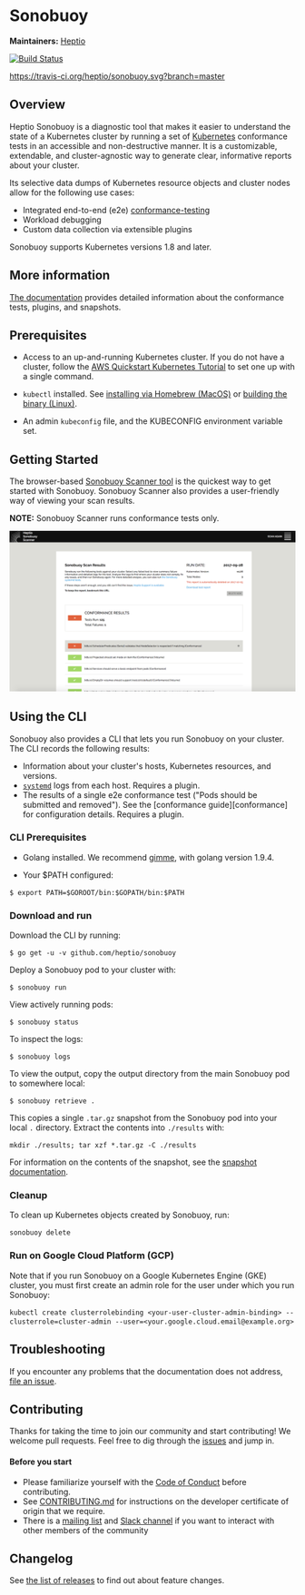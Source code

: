 # Sonobuoy

**Maintainers:** [Heptio][heptio]

[![Build Status][status]][jenkins]

[heptio]: https://github.com/heptio
[status]: https://jenkins.i.heptio.com/buildStatus/icon?job=sonobuoy-deployer
[jenkins]: https://jenkins.i.heptio.com/job/sonobuoy-deployer/

https://travis-ci.org/heptio/sonobuoy.svg?branch=master
## Overview

Heptio Sonobuoy is a diagnostic tool that makes it easier to understand the
state of a Kubernetes cluster by running a set of [Kubernetes][k8s] conformance
tests in an accessible and non-destructive manner. It is a customizable,
extendable, and cluster-agnostic way to generate clear, informative reports
about your cluster.

Its selective data dumps of Kubernetes resource objects and cluster nodes allow
for the following use cases:

* Integrated end-to-end (e2e) [conformance-testing][e2e]
* Workload debugging
* Custom data collection via extensible plugins

Sonobuoy supports Kubernetes versions 1.8 and later.

[k8s]: https://github.com/kubernetes/kubernetes
[e2e]: /docs/conformance-testing.md

## More information

[The documentation][docs] provides detailed information about the conformance
tests, plugins, and snapshots.

[docs]: https://heptio.github.io/sonobuoy/

## Prerequisites

* Access to an up-and-running Kubernetes cluster. If you do not have a cluster,
  follow the [AWS Quickstart Kubernetes Tutorial][quickstart] to set one up with
  a single command.

[quickstart]: http://docs.heptio.com/content/tutorials/aws-cloudformation-k8s.html

* `kubectl` installed. See [installing via Homebrew (MacOS)][brew] or [building
  the binary (Linux)][linux].

* An admin `kubeconfig` file, and the KUBECONFIG environment variable set.

[brew]: https://kubernetes.io/docs/tasks/tools/install-kubectl/#install-with-homebrew-on-macos
[linux]: https://kubernetes.io/docs/tasks/tools/install-kubectl/#tabset-1

## Getting Started

The browser-based [Sonobuoy Scanner tool][scanner] is the quickest way to get
started with Sonobuoy. Sonobuoy Scanner also provides a user-friendly way of
viewing your scan results.

**NOTE:** Sonobuoy Scanner runs conformance tests only.

![tarball overview screenshot][screenshot]

[scanner]: https://scanner.heptio.com/
[screenshot]: docs/img/scanner.png

## Using the CLI

Sonobuoy also provides a CLI that lets you run Sonobuoy on your cluster. The CLI
records the following results:

* Information about your cluster's hosts, Kubernetes resources, and versions.
* [`systemd`][systemd] logs from each host. Requires a plugin.
* The results of a single e2e conformance test ("Pods should be submitted and
  removed"). See the [conformance guide][conformance] for configuration details.
  Requires a plugin.

[systemd]: https://github.com/systemd/systemd

### CLI Prerequisites

* Golang installed. We recommend [gimme][gimme], with golang version 1.9.4.

* Your $PATH configured:

```
$ export PATH=$GOROOT/bin:$GOPATH/bin:$PATH 
```  

[gimme]: https://github.com/travis-ci/gimme

### Download and run

Download the CLI by running:

```
$ go get -u -v github.com/heptio/sonobuoy
```

Deploy a Sonobuoy pod to your cluster with:

```
$ sonobuoy run
```

View actively running pods:

```
$ sonobuoy status 
```

To inspect the logs:

```
$ sonobuoy logs
```

To view the output, copy the output directory from the main Sonobuoy pod to
somewhere local:

```
$ sonobuoy retrieve .
```

This copies a single `.tar.gz` snapshot from the Sonobuoy pod into your local
`.` directory. Extract the contents into `./results` with:

```
mkdir ./results; tar xzf *.tar.gz -C ./results
```

For information on the contents of the snapshot, see the [snapshot
documentation][snapshot].

[snapshot]: docs/snapshot.md

### Cleanup

To clean up Kubernetes objects created by Sonobuoy, run:

```
sonobuoy delete
```

### Run on Google Cloud Platform (GCP)

Note that if you run Sonobuoy on a Google Kubernetes Engine (GKE) cluster, you
must first create an admin role for the user under which you run Sonobuoy:

```
kubectl create clusterrolebinding <your-user-cluster-admin-binding> --clusterrole=cluster-admin --user=<your.google.cloud.email@example.org>
```

## Troubleshooting

If you encounter any problems that the documentation does not address, [file an
issue][issue].

[issue]: https://github.com/heptio/sonobuoy/issues

## Contributing

Thanks for taking the time to join our community and start contributing! We
welcome pull requests. Feel free to dig through the [issues][issue] and jump in.

#### Before you start

* Please familiarize yourself with the [Code of Conduct][coc] before
  contributing.
* See [CONTRIBUTING.md][contrib] for instructions on the developer certificate
  of origin that we require.
* There is a [mailing list][list] and [Slack channel][slack] if you want to
  interact with other members of the community

[coc]: https://github.com/heptio/sonobuoy/blob/master/CONTRIBUTING.md
[contrib]: https://github.com/heptio/sonobuoy/blob/master/CODE_OF_CONDUCT.md
[list]: https://groups.google.com/forum/#!forum/heptio-sonobuoy
[slack]: https://kubernetes.slack.com/messages/sonobuoy

## Changelog

See [the list of releases][releases] to find out about feature changes.

[releases]: https://github.com/heptio/sonobuoy/releases

